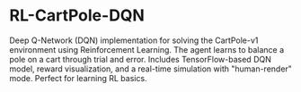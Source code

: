 # RL-CartPole-DQN
Deep Q-Network (DQN) implementation for solving the CartPole-v1 environment using Reinforcement Learning. The agent learns to balance a pole on a cart through trial and error. Includes TensorFlow-based DQN model, reward visualization, and a real-time simulation with "human-render" mode. Perfect for learning RL basics.
